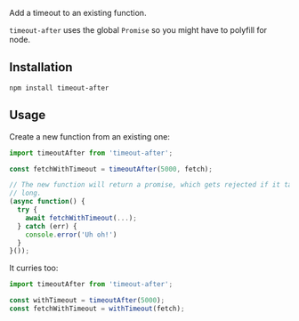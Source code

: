 Add a timeout to an existing function.

`timeout-after` uses the global `Promise` so you might have to polyfill for
node.


Installation
------------

`npm install timeout-after`


Usage
-----

Create a new function from an existing one:

```javascript
import timeoutAfter from 'timeout-after';

const fetchWithTimeout = timeoutAfter(5000, fetch);

// The new function will return a promise, which gets rejected if it takes too
// long.
(async function() {
  try {
    await fetchWithTimeout(...);
  } catch (err) {
    console.error('Uh oh!')
  }
}());
```

It curries too:

```javascript
import timeoutAfter from 'timeout-after';

const withTimeout = timeoutAfter(5000);
const fetchWithTimeout = withTimeout(fetch);
```
